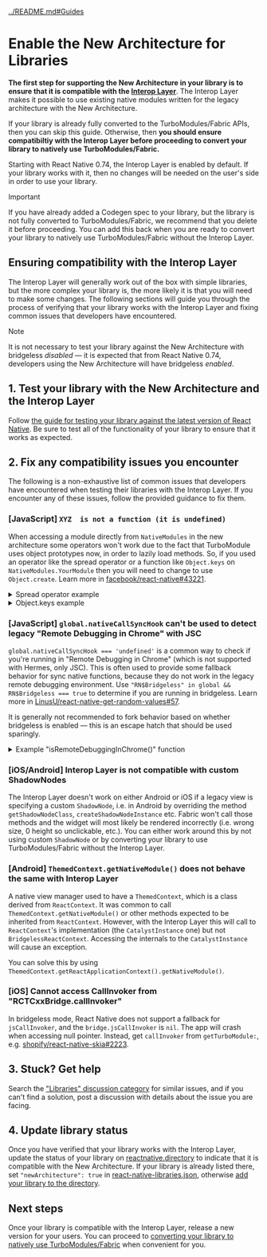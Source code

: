 [../README.md#Guides](../README.md#guides)

# Enable the New Architecture for Libraries

**The first step for supporting the New Architecture in your library is to ensure that it is compatible with the [Interop Layer](https://github.com/reactwg/react-native-new-architecture/discussions/135)**. The Interop Layer makes it possible to use existing native modules written for the legacy architecture with the New Architecture.

If your library is already fully converted to the TurboModules/Fabric APIs, then you can skip this guide. Otherwise, then **you should ensure compatibiltiy with the Interop Layer before proceeding to convert your library to natively use TurboModules/Fabric.**

Starting with React Native 0.74, the Interop Layer is enabled by default. If your library works with it, then no changes will be needed on the user's side in order to use your library.

> [!IMPORTANT]
> If you have already added a Codegen spec to your library, but the library is not fully converted to TurboModules/Fabric, we recommend that you delete it before proceeding. You can add this back when you are ready to convert your library to natively use TurboModules/Fabric without the Interop Layer.

## Ensuring compatibility with the Interop Layer

The Interop Layer will generally work out of the box with simple libraries, but the more complex your library is, the more likely it is that you will need to make some changes. The following sections will guide you through the process of verifying that your library works with the Interop Layer and fixing common issues that developers have encountered.

> [!NOTE]
> It is not necessary to test your library against the New Architecture with bridgeless _disabled_  — it is expected that from React Native 0.74, developers using the New Architecture will have bridgeless _enabled_.

## 1. Test your library with the New Architecture and the Interop Layer

Follow [the guide for testing your library against the latest version of React Native](https://gist.github.com/cipolleschi/82b7a9561b8861330efabbd3eb08c6f5). Be sure to test all of the functionality of your library to ensure that it works as expected.

## 2. Fix any compatibility issues you encounter

The following is a non-exhaustive list of common issues that developers have encountered when testing their libraries with the Interop Layer. If you encounter any of these issues, follow the provided guidance to fix them.

### [JavaScript] `XYZ  is not a function (it is undefined)`

When accessing a module directly from `NativeModules` in the new architecture some operators won't work due to the fact that TurboModule uses object prototypes now, in order to lazily load methods. So, if you used an operator like the spread operator or a function like `Object.keys` on `NativeModules.YourModule` then you will need to change to use `Object.create`. Learn more in [facebook/react-native#43221](https://github.com/facebook/react-native/issues/43221).

<details>
<summary>Spread operator example</summary>

```js
// Before: spread operator worked, but it will not with interop
export default {
  ...NativeModules.RNCNetInfo,
  get eventEmitter(): NativeEventEmitter {
     ...
  }
}
```

```js
// After: use Object.create instead
Object.create(NativeModules.RNCNetInfo, {
   eventEmitter: {
     get: () => {...},
     enumerable: true,
  },
})
```

</details>

<details>
<summary>Object.keys example</summary>

```js
// Before: Object.keys worked, but it will not with interop
Object.keys(NativeModules.RNCNetInfo).forEach((key) => {
  ...
})
```

```js
// After: use for ... in instead
for (const key in NativeModules.RNCNetInfo) {
  ...
}
```

</details>

### [JavaScript] `global.nativeCallSyncHook` can't be used to detect legacy "Remote Debugging in Chrome" with JSC

`global.nativeCallSyncHook === 'undefined'` is a common way to check if you're running in "Remote Debugging in Chrome" (which is not supported with Hermes, only JSC). This is often used to provide some fallback behavior for sync native functions, because they do not work in the legacy remote debugging environment. Use `"RN$Bridgeless" in global && RN$Bridgeless === true` to determine if you are running in bridgeless. Learn more in [LinusU/react-native-get-random-values#57](https://github.com/LinusU/react-native-get-random-values/pull/57).

It is generally not recommended to fork behavior based on whether bridgeless is enabled — this is an escape hatch that should be used sparingly.


<details>
<summary>Example "isRemoteDebuggingInChrome()" function</summary>

```js
function isRemoteDebuggingInChrome () {
  // Remote debugging in Chrome is not supported in bridgeless
  if ('RN$Bridgeless' in global && RN$Bridgeless === true) {
    return false
  }

  return __DEV__ && typeof global.nativeCallSyncHook === 'undefined'
}
```

</details>

### [iOS/Android] Interop Layer is not compatible with custom ShadowNodes

The Interop Layer doesn't work on either Android or iOS if a legacy view is specifying a custom `ShadowNode`, i.e. in Android by overriding the method `getShadowNodeClass`, `createShadowNodeInstance` etc. Fabric won't call those methods and the widget will most likely be rendered incorrectly (i.e. wrong size, 0 height so unclickable, etc.). You can either work around this by not using custom `ShadowNode` or by converting your library to use TurboModules/Fabric without the Interop Layer.

### [Android] `ThemedContext.getNativeModule()` does not behave the same with Interop Layer

A native view manager used to have a `ThemedContext`, which is a class derived from `ReactContext`. It was common to call `ThemedContext.getNativeModule()` or other methods expected to be inherited from `ReactContext`. However, with the Interop Layer this will call to `ReactContext`'s implementation (the `CatalystInstance` one) but not `BridgelessReactContext`. Accessing the internals to the `CatalystInstance` will cause an exception.

You can solve this by using `ThemedContext.getReactApplicationContext().getNativeModule()`.

### [iOS] Cannot access CallInvoker from "RCTCxxBridge.callInvoker"

In bridgeless mode, React Native does not support a fallback for `jsCallInvoker`, and the `bridge.jsCallInvoker` is `nil`. The app will crash when accessing null pointer. Instead, get `callInvoker` from `getTurboModule:`, e.g. [shopify/react-native-skia#2223](https://github.com/Shopify/react-native-skia/pull/2223).

## 3. Stuck? Get help

Search the ["Libraries" discussion category](https://github.com/reactwg/react-native-new-architecture/discussions/categories/libraries) for similar issues, and if you can't find a solution, post a discussion with details about the issue you are facing.

## 4. Update library status

Once you have verified that your library works with the Interop Layer, update the status of your library on [reactnative.directory](https://reactnative.directory/) to indicate that it is compatible with the New Architecture. If your library is already listed there, set `"newArchitecture": true` in [react-native-libraries.json](https://github.com/react-native-community/directory/blob/main/react-native-libraries.json), otherwise [add your library to the directory](https://github.com/react-native-community/directory?tab=readme-ov-file#how-do-i-add-a-library).

## Next steps

Once your library is compatible with the Interop Layer, release a new version for your users. You can proceed to [converting your library to natively use TurboModules/Fabric](enable-libraries-prerequisites.md) when convenient for you.
